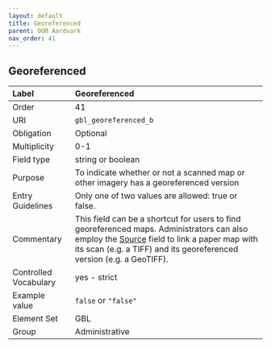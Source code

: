 ```yaml
---
layout: default
title: Georeferenced
parent: OGM Aardvark
nav_order: 41
---
```


## Georeferenced

| Label                 | Georeferenced |
|:----------------------|:--------------|
| Order                 | 41 |
| URI                   | `gbl_georeferenced_b` |
| Obligation            | Optional |
| Multiplicity          | 0-1 |
| Field type            | string or boolean |
| Purpose               | To indicate whether or not a scanned map or other imagery has a georeferenced version |
| Entry Guidelines      | Only one of two values are allowed: true or false. |
| Commentary            | This field can be a shortcut for users to find georeferenced maps. Administrators can also employ the [Source](https://opengeometadata.github.io/docs/aardvarkSchema/source) field to link a paper map with its scan (e.g. a TIFF) and its georeferenced version (e.g. a GeoTIFF). |
| Controlled Vocabulary | yes - strict |
| Example value         | `false` or `"false"` |
| Element Set           | GBL |
| Group                 | Administrative |
